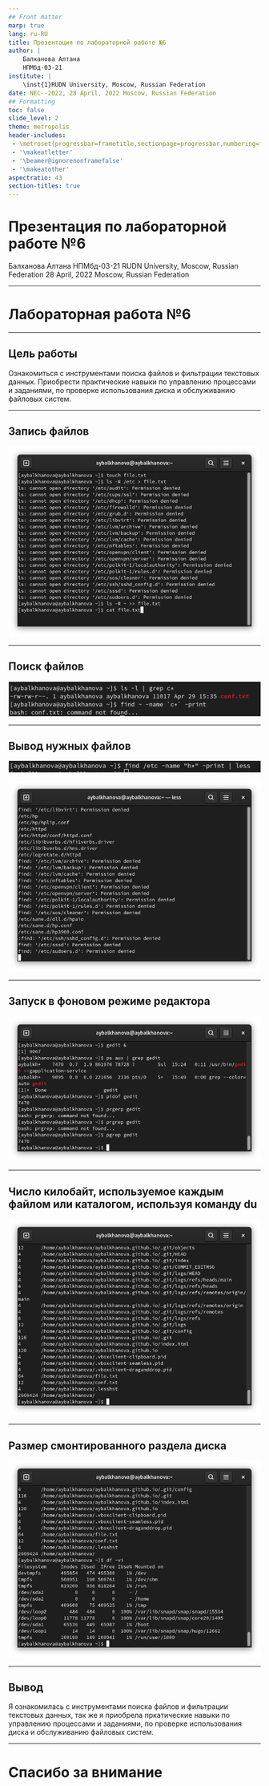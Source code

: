 ```yaml
---
## Front matter
marp: true
lang: ru-RU
title: Презентация по лабораторной работе №6
author: |
	Балханова Алтана 
	НПМбд-03-21
institute: |
	\inst{1}RUDN University, Moscow, Russian Federation
date: NEC--2022, 28 April, 2022 Moscow, Russian Federation
## Formatting
toc: false
slide_level: 2
theme: metropolis
header-includes: 
 - \metroset{progressbar=frametitle,sectionpage=progressbar,numbering=fraction}
 - '\makeatletter'
 - '\beamer@ignorenonframefalse'
 - '\makeatother'
aspectratio: 43
section-titles: true
---
```


# Презентация по лабораторной работе №6
Балханова Алтана 
НПМбд-03-21
RUDN University, Moscow, Russian Federation
28 April, 2022 Moscow, Russian Federation

---
# Лабораторная работа №6

---

## Цель работы

Ознакомиться с инструментами поиска файлов и фильтрации текстовых данных. Приобрести практические навыки по управлению процессами и заданиями, по проверке использования диска и обслуживанию файловых систем.

---

## Запись файлов

![Запись в файл названия файлов](image/Screenshot_1.png)

---

## Поиск файлов

![Поиск файлов](image/Screenshot_4.png)
	
---

## Вывод нужных файлов

![Выполненная команда](image/Screenshot_6.png)
	
![Постраничный вывод файлов, начинающихся с  h](image/Screenshot_5.png)

---

## Запуск в фоновом режиме редактора

![Идентификатор gedit](image/Screenshot_8.png)

---

## Число килобайт, используемое каждым файлом или каталогом, используя команду du

![Число килобайт](image/Screenshot_13.png)

---

## Размер смонтированного раздела диска

![Число килобайт](image/Screenshot_14.png)
	

---

## Вывод

Я ознакомилась с инструментами поиска файлов и фильтрации текстовых данных, так же я приобрела пркатические навыки по управлению процессами и заданиями, по проверке использования диска и обслуживанию файловых систем.

---

# Спасибо за внимание
